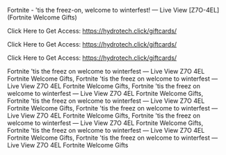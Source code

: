 Fortnite - 'tis the freez-on, welcome to winterfest! — Live View [Z7O-4EL] (Fortnite Welcome Gifts)

Click Here to Get Access: https://hydrotech.click/giftcards/

Click Here to Get Access: https://hydrotech.click/giftcards/

Click Here to Get Access: https://hydrotech.click/giftcards/

Fortnite 'tis the freez on welcome to winterfest — Live View Z7O 4EL Fortnite Welcome Gifts, Fortnite 'tis the freez on welcome to winterfest — Live View Z7O 4EL Fortnite Welcome Gifts, Fortnite 'tis the freez on welcome to winterfest — Live View Z7O 4EL Fortnite Welcome Gifts, Fortnite 'tis the freez on welcome to winterfest — Live View Z7O 4EL Fortnite Welcome Gifts, Fortnite 'tis the freez on welcome to winterfest — Live View Z7O 4EL Fortnite Welcome Gifts, Fortnite 'tis the freez on welcome to winterfest — Live View Z7O 4EL Fortnite Welcome Gifts, Fortnite 'tis the freez on welcome to winterfest — Live View Z7O 4EL Fortnite Welcome Gifts, Fortnite 'tis the freez on welcome to winterfest — Live View Z7O 4EL Fortnite Welcome Gifts
